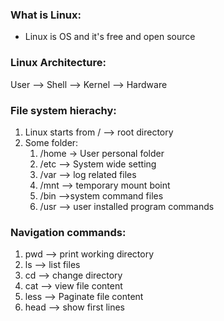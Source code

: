 

### What is Linux:
* Linux is OS and it's free and open source

### Linux Architecture:

User --> Shell --> Kernel --> Hardware

### File system hierachy:
1. Linux starts from / --> root directory
2. Some folder:
	1. /home -> User personal folder
	2. /etc --> System wide setting
	3. /var --> log related files
	4. /mnt --> temporary mount boint
	5. /bin -->system command files
	6. /usr --> user installed program commands

### Navigation commands:
1. pwd --> print working directory
2. ls --> list files
3. cd --> change directory
4. cat --> view file content
5. less --> Paginate file content
6. head --> show first lines

